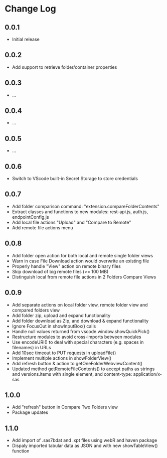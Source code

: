 # Change Log

## 0.0.1

- Initial release

## 0.0.2

- Add support to retrieve folder/container properties

## 0.0.3

- ...

## 0.0.4

- ...

## 0.0.5

- ...

## 0.0.6

- Switch to VScode built-in Secret Storage to store credentials

## 0.0.7

- Add folder comparison command: "extension.compareFolderContents"
- Extract classes and functions to new modules: rest-api.js, auth.js, endpointConfig.js
- Add local file actions "Upload" and "Compare to Remote"
- Add remote file actions menu

## 0.0.8

- Add folder open action for both local and remote single folder views
- Warn in case File Download action would overwrite an existing file
- Properly handle "View" action on remote binary files
- Skip download of big remote files (>= 100 MB)
- Distinguish local from remote file actions in 2 Folders Compare Views

## 0.0.9

- Add separate actions on local folder view, remote folder view and compared folders view
- Add folder zip, upload and expand functionality
- Add folder download as Zip, and download & expand functionality
- Ignore FocusOut in showInputBox() calls
- Handle null values returned from vscode.window.showQuickPick()
- Restructure modules to avoid cross-imports between modules
- Use encodeURI() to deal with special characters (e.g. spaces in filenames) in URLs
- Add 10sec timeout to PUT requests in uploadFile()
- Implement multiple actions in showFolderView()
- Add refresh button & action to getOneFolderWebviewContent()
- Updated method getRemoteFileContents() to accept paths as strings and versions.items with single element, and content-type: application/x-sas

## 1.0.0

- Add "refresh" button in Compare Two Folders view
- Package updates

## 1.1.0

- Add import of .sas7bdat and .xpt files using webR and haven package
- Dispaly imported tabular data as JSON and with new showTableView() function
